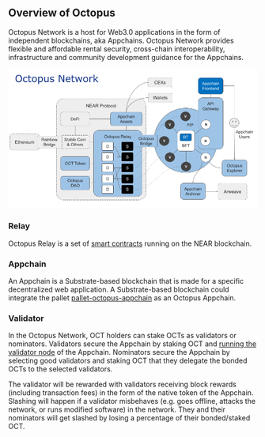 ## Overview of Octopus

Octopus Network is a host for Web3.0 applications in the form of independent blockchains, aka Appchains. Octopus Network provides flexible and affordable rental security, cross-chain interoperability, infrastructure and community development guidance for the Appchains.

![Octopus Network Architecture](./Octopus_Architecture.png)

### Relay

Octopus Relay is a set of [smart contracts](https://github.com/octopus-network/octopus-relay-contract) running on the NEAR blockchain.
### Appchain

An Appchain is a Substrate-based blockchain that is made for a specific decentralized web application. A Substrate-based blockchain could integrate the pallet [pallet-octopus-appchain](https://github.com/octopus-network/pallet-octopus-appchain) as an Octopus Appchain.

### Validator

In the Octopus Network, OCT holders can stake OCTs as validators or nominators. Validators secure the Appchain by staking OCT and [running the validator node](../maintain/validator-guide.md) of the Appchain. Nominators secure the Appchain by selecting good validators and staking OCT that they delegate the bonded OCTs to the selected validators.

The validator will be rewarded with validators receiving block rewards (including transaction fees) in the form of the native token of the Appchain. Slashing will happen if a validator misbehaves (e.g. goes offline, attacks the network, or runs modified software) in the network. They and their nominators will get slashed by losing a percentage of their bonded/staked OCT.